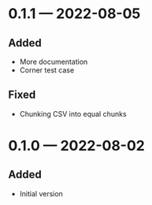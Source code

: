 
<a id='changelog-0.1.1'></a>
# 0.1.1 — 2022-08-05

## Added

- More documentation
- Corner test case

## Fixed

- Chunking CSV into equal chunks

<a id='changelog-0.1.0'></a>
# 0.1.0 — 2022-08-02

## Added

- Initial version
